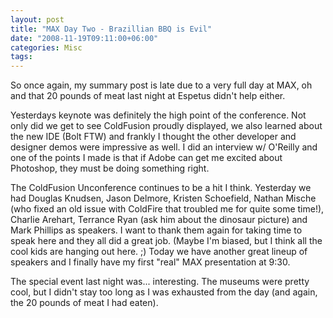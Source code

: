 ```yaml
---
layout: post
title: "MAX Day Two - Brazillian BBQ is Evil"
date: "2008-11-19T09:11:00+06:00"
categories: Misc 
tags: 
---
```


So once again, my summary post is late due to a very full day at MAX, oh and that 20 pounds of meat last night at <a hef="http://www.espetus.com/">Espetus</a> didn't help either. 

Yesterdays keynote was definitely the high point of the conference. Not only did we get to see ColdFusion proudly displayed, we also learned about the new IDE (Bolt FTW) and frankly I thought the other developer and designer demos were impressive as well. I did an interview w/ O'Reilly and one of the points I made is that if Adobe can get me excited about Photoshop, they must be doing something right.

The ColdFusion Unconference continues to be a hit I think. Yesterday we had Douglas Knudsen, Jason Delmore, Kristen Schoefield, Nathan Mische (who fixed an old issue with ColdFire that troubled me for quite some time!), Charlie Arehart, Terrance Ryan (ask him about the dinosaur picture) and Mark Phillips as speakers. I want to thank them again for taking time to speak here and they all did a great job. (Maybe I'm biased, but I think all the cool kids are hanging out here. ;) Today we have another great lineup of speakers and I finally have my first "real" MAX presentation at 9:30.

The special event last night was... interesting. The museums were pretty cool, but I didn't stay too long as I was exhausted from the day (and again, the 20 pounds of meat I had eaten).